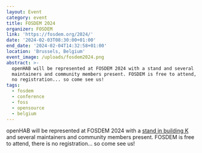```yaml
---
layout: Event
category: event
title: FOSDEM 2024
organizer: FOSDEM
link: 'https://fosdem.org/2024/'
date: '2024-02-03T08:30:00+01:00'
end_date: '2024-02-04T14:32:58+01:00'
location: 'Brussels, Belgium'
event_image: /uploads/fosdem2024.png
abstract: >-
  openHAB will be represented at FOSDEM 2024 with a stand and several
  maintainers and community members present. FOSDEM is free to attend, there is
  no registration... so come see us!
tags:
  - fosdem
  - conference
  - foss
  - opensource
  - belgium
---
```

openHAB will be represented at FOSDEM 2024 with a [stand in building K](https://fosdem.org/2024/stands/) and several maintainers and community members present. FOSDEM is free to attend, there is no registration... so come see us!

<!-- more -->
